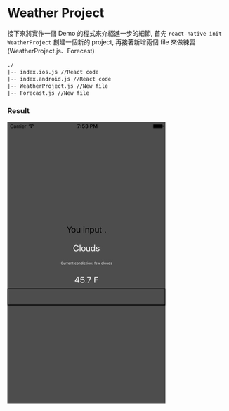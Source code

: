 # Weather Project

接下來將實作一個 Demo 的程式來介紹進一步的細節, 首先 `react-native init WeatherProject` 創建一個新的 project, 再接著新增兩個 file 來做練習 (WeatherProject.js、Forecast)

```
./
|-- index.ios.js //React code
|-- index.android.js //React code
|-- WeatherProject.js //New file
|-- Forecast.js //New file
```

### Result
![](ScreenSnapShot.jpg)
